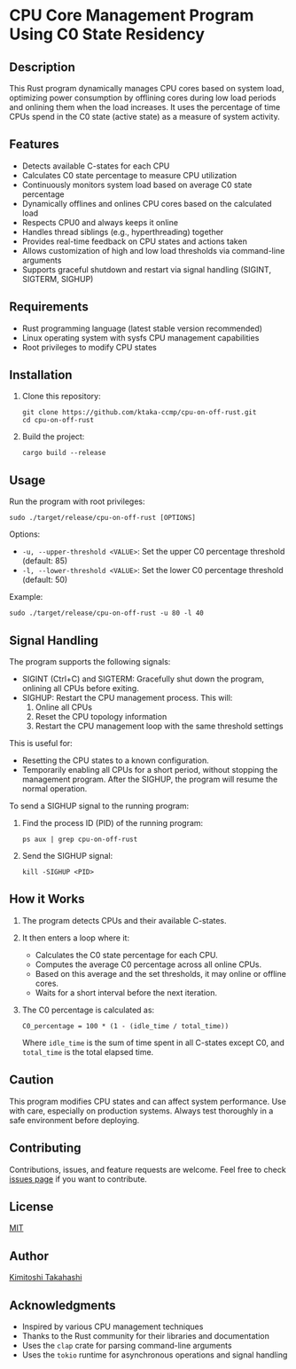 # CPU Core Management Program Using C0 State Residency

## Description

This Rust program dynamically manages CPU cores based on system load, optimizing power consumption by offlining cores during low load periods and onlining them when the load increases. It uses the percentage of time CPUs spend in the C0 state (active state) as a measure of system activity.

## Features

- Detects available C-states for each CPU
- Calculates C0 state percentage to measure CPU utilization
- Continuously monitors system load based on average C0 state percentage
- Dynamically offlines and onlines CPU cores based on the calculated load
- Respects CPU0 and always keeps it online
- Handles thread siblings (e.g., hyperthreading) together
- Provides real-time feedback on CPU states and actions taken
- Allows customization of high and low load thresholds via command-line arguments
- Supports graceful shutdown and restart via signal handling (SIGINT, SIGTERM, SIGHUP)

## Requirements

- Rust programming language (latest stable version recommended)
- Linux operating system with sysfs CPU management capabilities
- Root privileges to modify CPU states

## Installation

1. Clone this repository:
   ```
   git clone https://github.com/ktaka-ccmp/cpu-on-off-rust.git
   cd cpu-on-off-rust
   ```

2. Build the project:
   ```
   cargo build --release
   ```

## Usage

Run the program with root privileges:

```
sudo ./target/release/cpu-on-off-rust [OPTIONS]
```

Options:
- `-u, --upper-threshold <VALUE>`: Set the upper C0 percentage threshold (default: 85)
- `-l, --lower-threshold <VALUE>`: Set the lower C0 percentage threshold (default: 50)

Example:
```
sudo ./target/release/cpu-on-off-rust -u 80 -l 40
```

## Signal Handling

The program supports the following signals:

- SIGINT (Ctrl+C) and SIGTERM: Gracefully shut down the program, onlining all CPUs before exiting.
- SIGHUP: Restart the CPU management process. This will:
  1. Online all CPUs
  2. Reset the CPU topology information
  3. Restart the CPU management loop with the same threshold settings

This is useful for:

- Resetting the CPU states to a known configuration.
- Temporarily enabling all CPUs for a short period, without stopping the management program. After the SIGHUP, the program will resume the normal operation.

To send a SIGHUP signal to the running program:

1. Find the process ID (PID) of the running program:
   ```
   ps aux | grep cpu-on-off-rust
   ```

2. Send the SIGHUP signal:
   ```
   kill -SIGHUP <PID>
   ```

## How it Works

1. The program detects CPUs and their available C-states.
2. It then enters a loop where it:
   - Calculates the C0 state percentage for each CPU.
   - Computes the average C0 percentage across all online CPUs.
   - Based on this average and the set thresholds, it may online or offline cores.
   - Waits for a short interval before the next iteration.

3. The C0 percentage is calculated as:
   ```
   C0_percentage = 100 * (1 - (idle_time / total_time))
   ```
   Where `idle_time` is the sum of time spent in all C-states except C0, and `total_time` is the total elapsed time.

## Caution

This program modifies CPU states and can affect system performance. Use with care, especially on production systems. Always test thoroughly in a safe environment before deploying.

## Contributing

Contributions, issues, and feature requests are welcome. Feel free to check [issues page](https://github.com/ktaka-ccmp/cpu-on-off-rust/issues) if you want to contribute.

## License

[MIT](https://choosealicense.com/licenses/mit/)

## Author

[Kimitoshi Takahashi](https://github.com/ktaka-ccmp)

## Acknowledgments

- Inspired by various CPU management techniques
- Thanks to the Rust community for their libraries and documentation
- Uses the `clap` crate for parsing command-line arguments
- Uses the `tokio` runtime for asynchronous operations and signal handling
